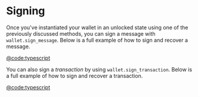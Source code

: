 # Signing

Once you've instantiated your wallet in an unlocked state using one of the previously discussed methods, you can sign a message with `wallet.sign_message`. Below is a full example of how to sign and recover a message.

[@code:typescript](./packages/fuel-gauge/src/doc-types.test.ts#typedoc:wallet-message-signing)

You can also sign a _transaction_ by using `wallet.sign_transaction`. Below is a full example of how to sign and recover a transaction.

[@code:typescript](./packages/wallet/src/wallet-unlocked.test.ts#typedoc:wallet-transaction-signing)
